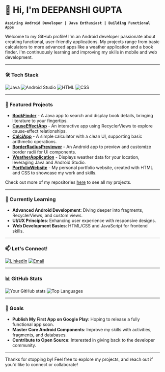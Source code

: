 # 👋 Hi, I'm DEEPANSHI GUPTA

**`Aspiring Android Developer | Java Enthusiast | Building Functional Apps`**

Welcome to my GitHub profile! I'm an Android developer passionate about creating functional, user-friendly applications. My projects range from basic calculators to more advanced apps like a weather application and a book finder. I'm continuously learning and improving my skills in mobile and web development.

---

### 🛠️ Tech Stack

![Java](https://img.shields.io/badge/Java-007396?style=for-the-badge&logo=java&logoColor=white)
![Android Studio](https://img.shields.io/badge/Android%20Studio-3DDC84?style=for-the-badge&logo=android-studio&logoColor=white)
![HTML](https://img.shields.io/badge/HTML-E34F26?style=for-the-badge&logo=html5&logoColor=white)
![CSS](https://img.shields.io/badge/CSS-1572B6?style=for-the-badge&logo=css3&logoColor=white)

---

### 📱 Featured Projects

- **[BookFinder](https://github.com/Deepanshi004/BookFinder)** - A Java app to search and display book details, bringing literature to your fingertips.
- **[CauseEffectApp](https://github.com/Deepanshi004/CauseEffectApp)** - An interactive app using RecyclerViews to explore cause-effect relationships.
- **[CalciApp](https://github.com/Deepanshi004/CalciApp)** - A simple calculator with a clean UI, supporting basic arithmetic operations.
- **[BorderRadiusPreviewer](https://github.com/Deepanshi004/BorderRadiusPreviewer)** - An Android app to preview and customize border radii for UI components.
- **[WeatherApplication](https://github.com/Deepanshi004/WeatherApplication)** - Displays weather data for your location, leveraging Java and Android Studio.
- **[PortfolioWebsite](https://github.com/Deepanshi004/PortfolioWebsite)** - My personal portfolio website, created with HTML and CSS to showcase my work and skills.

Check out more of my repositories [here](https://github.com/Deepanshi004?tab=repositories) to see all my projects.

---

### 🌱 Currently Learning

- **Advanced Android Development**: Diving deeper into fragments, RecyclerViews, and custom views.
- **UI/UX Principles**: Enhancing user experience with responsive designs.
- **Web Development Basics**: HTML/CSS and JavaScript for frontend skills.

---

### 📫 Let's Connect!

[![LinkedIn](https://img.shields.io/badge/LinkedIn-0077B5?style=for-the-badge&logo=linkedin&logoColor=white)](www.linkedin.com/in/deepanshi-gupta-11163b26b)
[![Email](https://img.shields.io/badge/Email-D14836?style=for-the-badge&logo=gmail&logoColor=white)](mailto:deepanshigupta2304@gmail.com)

---

### 📊 GitHub Stats

![Your GitHub stats](https://github-readme-stats.vercel.app/api?username=Deepanshi004&show_icons=true&theme=light)
![Top Languages](https://github-readme-stats.vercel.app/api/top-langs/?username=Deepanshi004&layout=compact&theme=light)

---

### 🎯 Goals

- **Publish My First App on Google Play**: Hoping to release a fully functional app soon.
- **Master Core Android Components**: Improve my skills with activities, fragments, and databases.
- **Contribute to Open Source**: Interested in giving back to the developer community.

---

Thanks for stopping by! Feel free to explore my projects, and reach out if you'd like to connect or collaborate!
